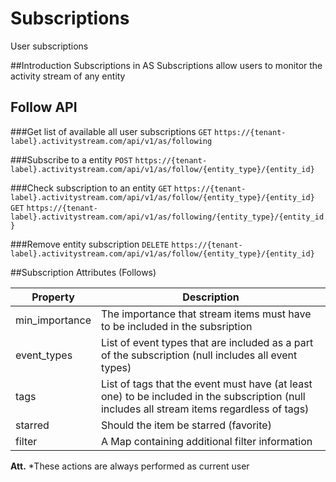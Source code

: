 # Subscriptions
User subscriptions

##Introduction Subscriptions in AS
Subscriptions allow users to monitor the activity stream of any entity

## Follow API

###Get list of available all user subscriptions
`GET` `https://{tenant-label}.activitystream.com/api/v1/as/following`

###Subscribe to a entity
`POST` `https://{tenant-label}.activitystream.com/api/v1/as/follow/{entity_type}/{entity_id}`

###Check subscription to an entity
`GET` `https://{tenant-label}.activitystream.com/api/v1/as/follow/{entity_type}/{entity_id}`
`GET` `https://{tenant-label}.activitystream.com/api/v1/as/following/{entity_type}/{entity_id}`

###Remove entity subscription
`DELETE` `https://{tenant-label}.activitystream.com/api/v1/as/follow/{entity_type}/{entity_id}`

##Subscription Attributes (Follows)

Property | Description
-------- | -----------
min_importance | The importance that stream items must have to be included in the subsription
event_types | List of event types that are included as a part of the subscription (null includes all event types)
tags | List of tags that the event must have (at least one) to be included in the subscription (null includes all stream items regardless of tags)
starred | Should the item be starred (favorite)
filter | A Map containing additional filter information

**Att.** *These actions are always performed as current user